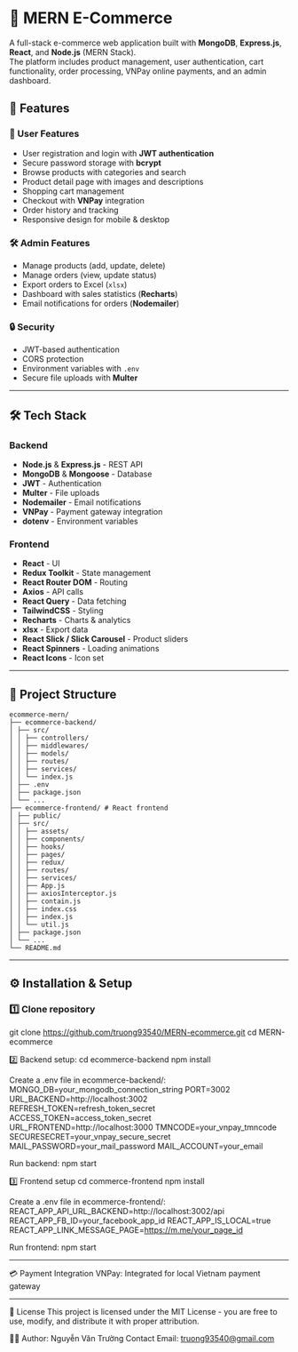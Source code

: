 # 🛒 MERN E-Commerce

A full-stack e-commerce web application built with **MongoDB**, **Express.js**, **React**, and **Node.js** (MERN Stack).  
The platform includes product management, user authentication, cart functionality, order processing, VNPay online payments, and an admin dashboard.

## 🚀 Features

### 👤 User Features

-   User registration and login with **JWT authentication**
-   Secure password storage with **bcrypt**
-   Browse products with categories and search
-   Product detail page with images and descriptions
-   Shopping cart management
-   Checkout with **VNPay** integration
-   Order history and tracking
-   Responsive design for mobile & desktop

### 🛠 Admin Features

-   Manage products (add, update, delete)
-   Manage orders (view, update status)
-   Export orders to Excel (`xlsx`)
-   Dashboard with sales statistics (**Recharts**)
-   Email notifications for orders (**Nodemailer**)

### 🔒 Security

-   JWT-based authentication
-   CORS protection
-   Environment variables with `.env`
-   Secure file uploads with **Multer**

---

## 🛠 Tech Stack

### Backend

-   **Node.js** & **Express.js** - REST API
-   **MongoDB** & **Mongoose** - Database
-   **JWT** - Authentication
-   **Multer** - File uploads
-   **Nodemailer** - Email notifications
-   **VNPay** - Payment gateway integration
-   **dotenv** - Environment variables

### Frontend

-   **React** - UI
-   **Redux Toolkit** - State management
-   **React Router DOM** - Routing
-   **Axios** - API calls
-   **React Query** - Data fetching
-   **TailwindCSS** - Styling
-   **Recharts** - Charts & analytics
-   **xlsx** - Export data
-   **React Slick / Slick Carousel** - Product sliders
-   **React Spinners** - Loading animations
-   **React Icons** - Icon set

---

## 📂 Project Structure

```
ecommerce-mern/
├── ecommerce-backend/
│ ├── src/
│ │ ├── controllers/
│ │ ├── middlewares/
│ │ ├── models/
│ │ ├── routes/
│ │ ├── services/
│ │ └── index.js
│ ├── .env
│ ├── package.json
│ └── ...
├── ecommerce-frontend/ # React frontend
│ ├── public/
│ ├── src/
│ │ ├── assets/
│ │ ├── components/
│ │ ├── hooks/
│ │ ├── pages/
│ │ ├── redux/
│ │ ├── routes/
│ │ ├── services/
│ │ ├── App.js
│ │ ├── axiosInterceptor.js
│ │ ├── contain.js
│ │ ├── index.css
│ │ ├── index.js
│ │ └── util.js
│ ├── package.json
│ └── ...
└── README.md
```

---

## ⚙️ Installation & Setup

### 1️⃣ Clone repository

git clone https://github.com/truong93540/MERN-ecommerce.git
cd MERN-ecommerce

2️⃣ Backend setup:
cd ecommerce-backend
npm install

Create a .env file in ecommerce-backend/:
MONGO_DB=your_mongodb_connection_string
PORT=3002
URL_BACKEND=http://localhost:3002
REFRESH_TOKEN=refresh_token_secret
ACCESS_TOKEN=access_token_secret
URL_FRONTEND=http://localhost:3000
TMNCODE=your_vnpay_tmncode
SECURESECRET=your_vnpay_secure_secret
MAIL_PASSWORD=your_mail_password
MAIL_ACCOUNT=your_email

Run backend: npm start

3️⃣ Frontend setup
cd commerce-frontend
npm install

Create a .env file in ecommerce-frontend/:
REACT_APP_API_URL_BACKEND=http://localhost:3002/api
REACT_APP_FB_ID=your_facebook_app_id
REACT_APP_IS_LOCAL=true
REACT_APP_LINK_MESSAGE_PAGE=https://m.me/your_page_id

Run frontend: npm start

---

💳 Payment Integration
VNPay: Integrated for local Vietnam payment gateway

---

📜 License
This project is licensed under the MIT License - you are free to use, modify, and distribute it with proper attribution.

👨‍💻 Author: Nguyễn Văn Trường
Contact Email: truong93540@gmail.com
